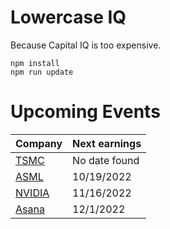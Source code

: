 # Lowercase IQ

Because Capital IQ is too expensive.

```
npm install
npm run update
```

# Upcoming Events

Company | Next earnings
--- | ---
[TSMC](https://investor.tsmc.com/english/financial-calendar) | No date found
[ASML](https://www.asml.com/en/investors/financial-calendar) | 10/19/2022
[NVIDIA](https://investor.nvidia.com/events-and-presentations/events-and-presentations/) | 11/16/2022
[Asana](https://investors.asana.com/events-and-presentations/) | 12/1/2022